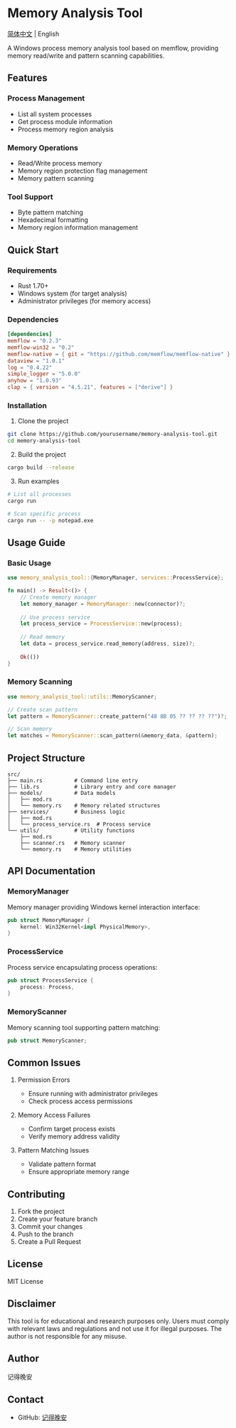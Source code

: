 # Memory Analysis Tool

[简体中文](./README.md) | English

A Windows process memory analysis tool based on memflow, providing memory read/write and pattern scanning capabilities.

## Features

### Process Management
- List all system processes
- Get process module information
- Process memory region analysis

### Memory Operations
- Read/Write process memory
- Memory region protection flag management
- Memory pattern scanning

### Tool Support
- Byte pattern matching
- Hexadecimal formatting
- Memory region information management

## Quick Start

### Requirements

- Rust 1.70+ 
- Windows system (for target analysis)
- Administrator privileges (for memory access)

### Dependencies

```toml
[dependencies]
memflow = "0.2.3"
memflow-win32 = "0.2"
memflow-native = { git = "https://github.com/memflow/memflow-native" }
dataview = "1.0.1"
log = "0.4.22"
simple_logger = "5.0.0"
anyhow = "1.0.93"
clap = { version = "4.5.21", features = ["derive"] }
```

### Installation

1. Clone the project
```bash
git clone https://github.com/yourusername/memory-analysis-tool.git
cd memory-analysis-tool
```

2. Build the project
```bash
cargo build --release
```

3. Run examples
```bash
# List all processes
cargo run

# Scan specific process
cargo run -- -p notepad.exe
```

## Usage Guide

### Basic Usage
```rust
use memory_analysis_tool::{MemoryManager, services::ProcessService};

fn main() -> Result<()> {
    // Create memory manager
    let memory_manager = MemoryManager::new(connector)?;
    
    // Use process service
    let process_service = ProcessService::new(process);
    
    // Read memory
    let data = process_service.read_memory(address, size)?;
    
    Ok(())
}
```

### Memory Scanning
```rust
use memory_analysis_tool::utils::MemoryScanner;

// Create scan pattern
let pattern = MemoryScanner::create_pattern("48 8B 05 ?? ?? ?? ??")?;

// Scan memory
let matches = MemoryScanner::scan_pattern(&memory_data, &pattern);
```

## Project Structure

```
src/
├── main.rs          # Command line entry
├── lib.rs           # Library entry and core manager
├── models/          # Data models
│   ├── mod.rs
│   └── memory.rs    # Memory related structures
├── services/        # Business logic
│   ├── mod.rs
│   └── process_service.rs  # Process service
└── utils/           # Utility functions
    ├── mod.rs
    ├── scanner.rs   # Memory scanner
    └── memory.rs    # Memory utilities
```

## API Documentation

### MemoryManager
Memory manager providing Windows kernel interaction interface:
```rust
pub struct MemoryManager {
    kernel: Win32Kernel<impl PhysicalMemory>,
}
```

### ProcessService
Process service encapsulating process operations:
```rust
pub struct ProcessService {
    process: Process,
}
```

### MemoryScanner
Memory scanning tool supporting pattern matching:
```rust
pub struct MemoryScanner;
```

## Common Issues

1. Permission Errors
   - Ensure running with administrator privileges
   - Check process access permissions

2. Memory Access Failures
   - Confirm target process exists
   - Verify memory address validity

3. Pattern Matching Issues
   - Validate pattern format
   - Ensure appropriate memory range

## Contributing

1. Fork the project
2. Create your feature branch
3. Commit your changes
4. Push to the branch
5. Create a Pull Request

## License

MIT License

## Disclaimer

This tool is for educational and research purposes only. Users must comply with relevant laws and regulations and not use it for illegal purposes. The author is not responsible for any misuse.

## Author

记得晚安

## Contact

- GitHub: [记得晚安](https://github.com/AAASS554)